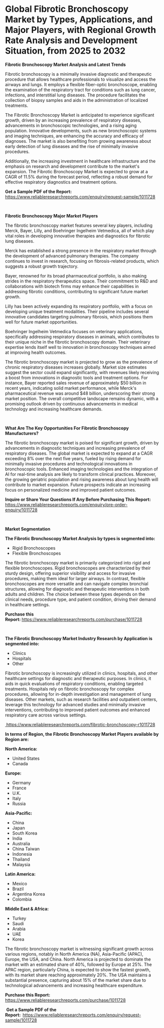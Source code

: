 <p><h1>Global Fibrotic Bronchoscopy Market by Types, Applications, and Major Players, with Regional Growth Rate Analysis and Development Situation, from 2025 to 2032</h1></p><p><strong>Fibrotic Bronchoscopy Market Analysis and Latest Trends</strong></p>
<p><p>Fibrotic bronchoscopy is a minimally invasive diagnostic and therapeutic procedure that allows healthcare professionals to visualize and access the airways and lungs. It employs a flexible fiber-optic bronchoscope, enabling the examination of the respiratory tract for conditions such as lung cancer, infections, and interstitial lung diseases. The procedure facilitates the collection of biopsy samples and aids in the administration of localized treatments.</p><p>The Fibrotic Bronchoscopy Market is anticipated to experience significant growth, driven by an increasing prevalence of respiratory diseases, advancements in bronchoscopic technologies, and a rising aging population. Innovative developments, such as new bronchoscopic systems and imaging techniques, are enhancing the accuracy and efficacy of diagnoses. The market is also benefiting from growing awareness about early detection of lung diseases and the rise of minimally invasive procedures.</p><p>Additionally, the increasing investment in healthcare infrastructure and the emphasis on research and development contribute to the market's expansion. The Fibrotic Bronchoscopy Market is expected to grow at a CAGR of 11.5% during the forecast period, reflecting a robust demand for effective respiratory diagnostics and treatment options.</p></p>
<p><strong>Get a Sample PDF of the Report:&nbsp;</strong> <a href="https://www.reliableresearchreports.com/enquiry/request-sample/1011728?utm_campaign=102&utm_medium=2&utm_source=Github&utm_content=ia&utm_term=18042025&utm_id=fibrotic-bronchoscopy">https://www.reliableresearchreports.com/enquiry/request-sample/1011728</a></p>
<p>&nbsp;</p>
<p><strong>Fibrotic Bronchoscopy Major Market Players</strong></p>
<p><p>The fibrotic bronchoscopy market features several key players, including Merck, Bayer, Lilly, and Boehringer Ingelheim Vetmedica, all of which play vital roles in developing innovative therapies and diagnostics for fibrotic lung diseases. </p><p>Merck has established a strong presence in the respiratory market through the development of advanced pulmonary therapies. The company continues to invest in research, focusing on fibrosis-related products, which suggests a robust growth trajectory.</p><p>Bayer, renowned for its broad pharmaceutical portfolio, is also making strides in the respiratory therapeutics space. Their commitment to R&D and collaborations with biotech firms may enhance their capabilities in addressing fibrotic conditions, contributing to significant future market growth.</p><p>Lilly has been actively expanding its respiratory portfolio, with a focus on developing unique treatment modalities. Their pipeline includes several innovative candidates targeting pulmonary fibrosis, which positions them well for future market opportunities.</p><p>Boehringer Ingelheim Vetmedica focuses on veterinary applications, specifically addressing respiratory diseases in animals, which contributes to their unique niche in the fibrotic bronchoscopy domain. Their veterinary expertise lends itself well to innovation in bronchoscopy techniques aimed at improving health outcomes.</p><p>The fibrotic bronchoscopy market is projected to grow as the prevalence of chronic respiratory diseases increases globally. Market size estimates suggest the sector could expand significantly, with revenues likely receiving a boost from innovations in diagnostic tools and treatment options. For instance, Bayer reported sales revenue of approximately $50 billion in recent years, indicating solid market performance, while Merck's pharmaceutical revenue was around $48 billion, underscoring their strong market position. The overall competitive landscape remains dynamic, with a promising outlook driven by continuous advancements in medical technology and increasing healthcare demands.</p></p>
<p>&nbsp;</p>
<p><strong>What Are The Key Opportunities For Fibrotic Bronchoscopy Manufacturers?</strong></p>
<p><p>The fibrotic bronchoscopy market is poised for significant growth, driven by advancements in diagnostic techniques and increasing prevalence of respiratory diseases. The global market is expected to expand at a CAGR exceeding 8% over the next five years, fueled by rising demand for minimally invasive procedures and technological innovations in bronchoscopic tools. Enhanced imaging technologies and the integration of AI for real-time analysis are likely to transform clinical practices. Moreover, the growing geriatric population and rising awareness about lung health will contribute to market expansion. Future prospects indicate an increasing focus on personalized medicine and improved patient outcomes.</p></p>
<p><strong>Inquire or Share Your Questions If Any Before Purchasing This Report:</strong> <a href="https://www.reliableresearchreports.com/enquiry/pre-order-enquiry/1011728?utm_campaign=102&utm_medium=2&utm_source=Github&utm_content=ia&utm_term=18042025&utm_id=fibrotic-bronchoscopy">https://www.reliableresearchreports.com/enquiry/pre-order-enquiry/1011728</a></p>
<p>&nbsp;</p>
<p><strong>Market Segmentation</strong></p>
<p><strong>The Fibrotic Bronchoscopy Market Analysis by types is segmented into:</strong></p>
<p><ul><li>Rigid Bronchoscopes</li><li>Flexible Bronchoscopes</li></ul></p>
<p><p>The fibrotic bronchoscopy market is primarily categorized into rigid and flexible bronchoscopes. Rigid bronchoscopes are characterized by their sturdy design, offering superior visibility and access for invasive procedures, making them ideal for larger airways. In contrast, flexible bronchoscopes are more versatile and can navigate complex bronchial structures, allowing for diagnostic and therapeutic interventions in both adults and children. The choice between these types depends on the clinical needs, procedure type, and patient condition, driving their demand in healthcare settings.</p></p>
<p><strong>Purchase this Report:&nbsp;</strong><a href="https://www.reliableresearchreports.com/purchase/1011728?utm_campaign=102&utm_medium=2&utm_source=Github&utm_content=ia&utm_term=18042025&utm_id=fibrotic-bronchoscopy">https://www.reliableresearchreports.com/purchase/1011728</a></p>
<p>&nbsp;</p>
<p><strong>The Fibrotic Bronchoscopy Market Industry Research by Application is segmented into:</strong></p>
<p><ul><li>Clinics</li><li>Hospitals</li><li>Other</li></ul></p>
<p><p>Fibrotic bronchoscopy is increasingly utilized in clinics, hospitals, and other healthcare settings for diagnostic and therapeutic purposes. In clinics, it aids in quick evaluations of respiratory conditions, enabling targeted treatments. Hospitals rely on fibrotic bronchoscopy for complex procedures, allowing for in-depth investigation and management of lung diseases. Other markets, such as research facilities and outpatient centers, leverage this technology for advanced studies and minimally invasive interventions, contributing to improved patient outcomes and enhanced respiratory care across various settings.</p></p>
<p><a href="https://www.reliableresearchreports.com/fibrotic-bronchoscopy-r1011728?utm_campaign=102&utm_medium=2&utm_source=Github&utm_content=ia&utm_term=18042025&utm_id=fibrotic-bronchoscopy">&nbsp;https://www.reliableresearchreports.com/fibrotic-bronchoscopy-r1011728</a></p>
<p><strong>In terms of Region, the Fibrotic Bronchoscopy Market Players available by Region are:</strong></p>
<p>
    <p> <strong> North America: </strong>
        <ul>
            <li>United States</li>
            <li>Canada</li>
        </ul>
        </p> 
    <p> <strong> Europe: </strong>
        <ul>
            <li>Germany</li>
            <li>France</li>
            <li>U.K.</li>
            <li>Italy</li>
            <li>Russia</li>
        </ul>
        </p> 
    <p> <strong> Asia-Pacific: </strong>
        <ul>
            <li>China</li>
            <li>Japan</li>
            <li>South Korea</li>
            <li>India</li>
            <li>Australia</li>
            <li>China Taiwan</li>
            <li>Indonesia</li>
            <li>Thailand</li>
            <li>Malaysia</li>
        </ul>
        </p> 
    <p> <strong> Latin America: </strong>
        <ul>
            <li>Mexico</li>
            <li>Brazil</li>
            <li>Argentina Korea</li>
            <li>Colombia</li>
        </ul>
        </p> 
    <p> <strong> Middle East & Africa: </strong>
        <ul>
            <li>Turkey</li>
            <li>Saudi</li>
            <li>Arabia</li>
            <li>UAE</li>
            <li>Korea</li>
        </ul>
    </p>
    </p>
<p><p>The fibrotic bronchoscopy market is witnessing significant growth across various regions, notably in North America (NA), Asia-Pacific (APAC), Europe, the USA, and China. North America is projected to dominate the market with an estimated share of 40%, followed by Europe at 25%. The APAC region, particularly China, is expected to show the fastest growth, with its market share reaching approximately 20%. The USA maintains a substantial presence, capturing about 15% of the market share due to technological advancements and increasing healthcare expenditure.</p></p>
<p><strong>Purchase this Report: </strong><a href="https://www.reliableresearchreports.com/purchase/1011728?utm_campaign=102&utm_medium=2&utm_source=Github&utm_content=ia&utm_term=18042025&utm_id=fibrotic-bronchoscopy">https://www.reliableresearchreports.com/purchase/1011728</a></p>
<p>&nbsp;<strong>Get a Sample PDF of the Report:&nbsp;&nbsp;</strong><a href="https://www.reliableresearchreports.com/enquiry/request-sample/1011728?utm_campaign=102&utm_medium=2&utm_source=Github&utm_content=ia&utm_term=18042025&utm_id=fibrotic-bronchoscopy">https://www.reliableresearchreports.com/enquiry/request-sample/1011728</a></p>
<p><strong></strong></p>
<p><p></p><p></p><p></p></p>